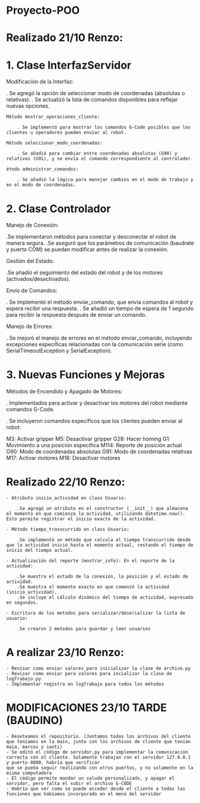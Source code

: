 # Proyecto-POO


# Realizado 21/10 Renzo: 

# 1. Clase InterfazServidor
Modificación de la Interfaz:

. Se agregó la opción de seleccionar modo de coordenadas (absolutas o relativas).
. Se actualizó la lista de comandos disponibles para reflejar nuevas opciones.

    Método mostrar_operaciones_cliente:

        . Se implementó para mostrar los comandos G-Code posibles que los clientes u operadores pueden enviar al robot.

    Método seleccionar_modo_coordenadas:

        . Se añadió para cambiar entre coordenadas absolutas (G90) y relativas (G91), y se envía el comando correspondiente al controlador.

    étodo administrar_comandos:

        . Se añadió la lógica para manejar cambios en el modo de trabajo y en el modo de coordenadas.
# 2. Clase Controlador
Manejo de Conexión:

.Se implementaron métodos para conectar y desconectar el robot de manera segura.
.Se aseguró que los parámetros de comunicación (baudrate y puerto COM) se puedan modificar antes de realizar la conexión.

Gestión del Estado:

.Se añadió el seguimiento del estado del robot y de los motores (activados/desactivados).

Envío de Comandos:

. Se implementó el método enviar_comando, que envía comandos al robot y espera recibir una respuesta.
. Se añadió un tiempo de espera de 1 segundo para recibir la respuesta después de enviar un comando.

Manejo de Errores:

. Se mejoró el manejo de errores en el método enviar_comando, incluyendo excepciones específicas relacionadas con la comunicación serie (como SerialTimeoutException y SerialException).
# 3. Nuevas Funciones y Mejoras

Métodos de Encendido y Apagado de Motores:

. Implementados para activar y desactivar los motores del robot mediante comandos G-Code.

. Se incluyeron comandos específicos que los clientes pueden enviar al robot:

M3: Activar gripper
M5: Desactivar gripper
G28: Hacer homing
G1: Movimiento a una posición específica
M114: Reporte de posición actual
G90: Modo de coordenadas absolutas
G91: Modo de coordenadas relativas
M17: Activar motores
M18: Desactivar motores

# Realizado 22/10 Renzo: 

    - Atributo inicio_actividad en class Usuario: 

        .Se agregó un atributo en el constructor (__init__) que almacena el momento en que comienza la actividad, utilizando datetime.now(). Esto permite registrar el inicio exacto de la actividad.

    - Método tiempo_trasncurrido en class Usuario: 

        .Se implementó un método que calcula el tiempo transcurrido desde que la actividad inició hasta el momento actual, restando el tiempo de inicio del tiempo actual. 

    - Actualización del reporte (mostrar_info): En el reporte de la actividad:

        .Se muestra el estado de la conexión, la posición y el estado de actividad.
        .Se muestra el momento exacto en que comenzó la actividad (inicio_actividad).
        .Se incluye el cálculo dinámico del tiempo de actividad, expresado en segundos.

    - Escritura de los metodos para serializar/deserializar la lista de usuario:

        .Se crearon 2 metodos para guardar y leer usuarios


# A realizar 23/10 Renzo:

    - Revisar como enviar valores para inicializar la clase de archivo.py
    - Revisar como enviar para valores para incializar la clase de logTrabajo.py
    - Implementar registro en logTrabajo para todos los métodos


# MODIFICACIONES 23/10 TARDE (BAUDINO)

    - Reseteamos el repositorio. (Juntamos todos los archivos del cliente que teníamos en la main, junto con los archivos de cliente que tenían maia, marcos y santi)
    - Se editó el código de servidor.py para implementar la comunicación correcta con el cliente. Solamente trabajan con el servidor 127.0.0.1 y puerto 8080, habría que verificar
    que se pueda seguir realizando con otros puertos, y no solamente en la misma computadora
    - El código permite mandar un saludo personalizado, y apagar el servidor, pero falta el subir el archivo G-CODE
    - Habría que ver como se puede acceder desde el cliente a todas las funciones que habíamos incorporado en el menú del servidor